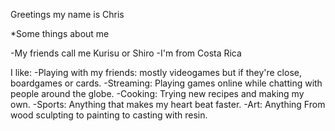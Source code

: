 Greetings my name is Chris

*Some things about me

-My friends call me Kurisu or Shiro
-I'm from Costa Rica

I like: 
-Playing with my friends: mostly videogames but if they're close, boardgames or cards.
-Streaming: Playing games online while chatting with people around the globe.
-Cooking: Trying new recipes and making my own.
-Sports: Anything that makes my heart beat faster.
-Art: Anything From wood sculpting to painting to casting with resin.

